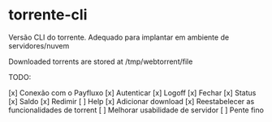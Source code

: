 # torrente-cli
Versão CLI do torrente. Adequado para implantar em ambiente de servidores/nuvem

Downloaded torrents are stored at /tmp/webtorrent/file

TODO:

[x] Conexão com o Payfluxo
[x] Autenticar
[x] Logoff
[x] Fechar
[x] Status
[x] Saldo
[x] Redimir
[ ] Help
[x] Adicionar download
[x] Reestabelecer as funcionalidades de torrent
[ ] Melhorar usabilidade de servidor
[ ] Pente fino
